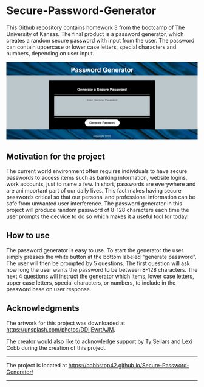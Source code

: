 # Secure-Password-Generator
This Github repository contains homework 3 from the bootcamp of The University of Kansas.  The final product is a password generator, which creates a random secure password with input from the user.  The password can contain uppercase or lower case letters, special characters and numbers, depending on user input.  

![text](./assets/images/Passwordgenerator.png)

## Motivation for the project
The current world environment often requires individuals to have secure passwords to access items such as banking information, website logins, work accounts, just to name a few.  In short, passwords are everywhere and are ani mportant part of our daily lives.  This fact makes having secure passwords critical so that our personal and professional information can be safe from unwanted user interference.  The password generator in this project will produce random password of 8-128 characters each time the user prompts the decvice to do so which makes it a useful tool for today!

## How to use
The password generator is easy to use.  To start the generator the user simply presses the white button at the bottom labeled "generate password".  The user will then be prompted by 5 questions.  The first question will ask how long the user wants the password to be between 8-128 characters.  The next 4 questions will instruct the generator which items, lower case letters, upper case letters, special characters, or numbers, to include in the password base on user response.  

## Acknowledgments
The artwork for this project was downloaded at https://unsplash.com/photos/DDIjEwrtAJM.

The creator would also like to acknowledge support by Ty Sellars and Lexi Cobb during the creation of this project.  

***
The project is located at https://cobbstop42.github.io/Secure-Password-Generator/
***
